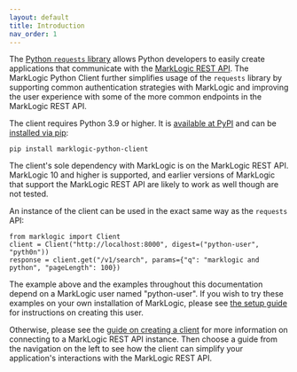 ```yaml
---
layout: default
title: Introduction
nav_order: 1
---
```


The [Python `requests` library](https://pypi.org/project/requests/) allows Python developers to easily create 
applications that communicate with the [MarkLogic REST API](https://docs.marklogic.com/guide/rest-dev). The 
MarkLogic Python Client further simplifies usage of the `requests` library by supporting common authentication 
strategies with MarkLogic and improving the user experience with some of the more common endpoints in the MarkLogic
REST API.

The client requires Python 3.9 or higher. It is [available at PyPI](https://pypi.org/project/marklogic-python-client/)
and can be [installed via pip](https://packaging.python.org/en/latest/guides/tool-recommendations/):

    pip install marklogic-python-client

The client's sole dependency with MarkLogic is on the MarkLogic REST API. MarkLogic 10 and higher is supported, and 
earlier versions of MarkLogic that support the MarkLogic REST API are likely to work as well though are not tested.

An instance of the client can be used in the exact same way as the `requests` API:

```
from marklogic import Client
client = Client("http://localhost:8000", digest=("python-user", "pyth0n"))
response = client.get("/v1/search", params={"q": "marklogic and python", "pageLength": 100})
```

The example above and the examples throughout this documentation depend on a MarkLogic user named "python-user". 
If you wish to try these examples on your own installation of MarkLogic, please see [the setup guide](example-setup.md)
for instructions on creating this user. 

Otherwise, please see the [guide on creating a client](creating-client.md) for more information on connecting to a 
MarkLogic REST API instance. Then choose a guide from the navigation on the left to see how the client can simplify
your application's interactions with the MarkLogic REST API.

